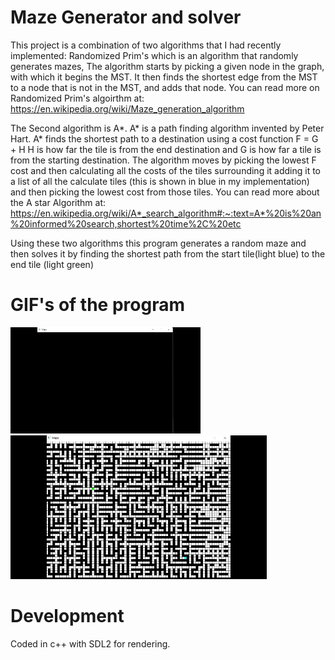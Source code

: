 # Maze Generator and solver
This project is a combination of two algorithms that I had recently implemented: Randomized Prim's which is an algorithm that randomly generates mazes, The algorithm starts by picking a given node in the graph, with which it begins the MST. It then finds the shortest edge from the MST to a node that is not in the MST, and adds that node. You can read more on Randomized Prim's algoirthm at: https://en.wikipedia.org/wiki/Maze_generation_algorithm

The Second algorithm is A*. A* is a path finding algorithm invented by Peter Hart. A* finds the shortest path to a destination using a cost function F = G + H H is how far the tile is from the end destination and G is how far a tile is from the starting destination. The algorithm moves by picking the lowest F cost and then calculating all the costs of the tiles surrounding it adding it to a list of all the calculate tiles (this is shown in blue in my implementation) and then picking the lowest cost from those tiles. You can read more about the A star Algorithm at: https://en.wikipedia.org/wiki/A*_search_algorithm#:~:text=A*%20is%20an%20informed%20search,shortest%20time%2C%20etc

Using these two algorithms this program generates a random maze and then solves it by finding the shortest path from the start tile(light blue) to the end tile (light green)

# GIF's of the program
![gif](/docs/assets/gifVideo.gif)
![gif](/docs/assets/gif2Video.gif)

# Development
Coded in c++ with SDL2 for rendering.
